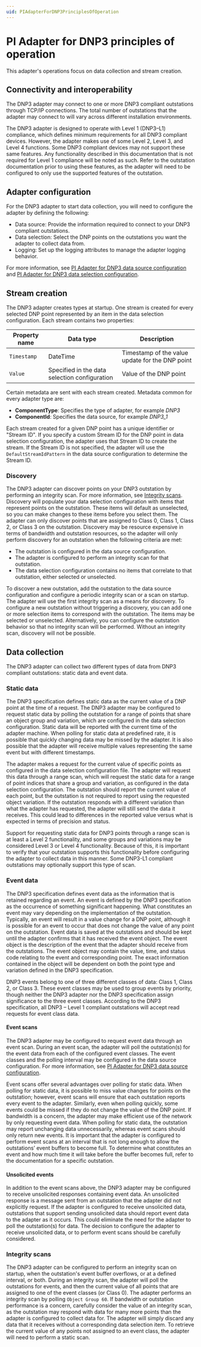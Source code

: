 ```yaml
---
uid: PIAdapterForDNP3PrinciplesOfOperation
---
```


# PI Adapter for DNP3 principles of operation

This adapter's operations focus on data collection and stream creation.

## Connectivity and interoperability

The DNP3 adapter may connect to one or more DNP3 compliant outstations through TCP/IP connections. The total number of outstations that the adapter may connect to will vary across different installation environments.  

The DNP3 adapter is designed to operate with Level 1 (DNP3–L1) compliance, which defines minimum requirements for all DNP3 compliant devices. However, the adapter makes use of some Level 2, Level 3, and Level 4 functions. Some DNP3 compliant devices may not support these same features. Any functionality described in this documentation that is not required for Level 1 compliance will be noted as such. Refer to the outstation documentation prior to using these features, as the adapter will need to be configured to only use the supported features of the outstation.  

## Adapter configuration

For the DNP3 adapter to start data collection, you will need to configure the adapter by defining the following:

- Data source: Provide the information required to connect to your DNP3 compliant outstations.
- Data selection: Select the DNP points on the outstations you want the adapter to collect data from.
- Logging: Set up the logging attributes to manage the adapter logging behavior.

For more information, see [PI Adapter for DNP3 data source configuration](xref:PIAdapterForDNP3DataSourceConfiguration) and [PI Adapter for DNP3 data selection configuration](xref:PIAdapterForDNP3DataSelectionConfiguration).

## Stream creation

The DNP3 adapter creates types at startup. One stream is created for every selected DNP point represented by an item in the data selection configuration. Each stream contains two properties:

| Property name | Data type | Description
| ------------- | --------- | -----------
| `Timestamp` | DateTime | Timestamp of the value update for the DNP point
| `Value` | Specified in the data selection configuration | Value of the DNP point

Certain metadata are sent with each stream created. Metadata common for every adapter type are:

- **ComponentType**: Specifies the type of adapter, for example _DNP3_
- **ComponentId**: Specifies the data source, for example _DNP3_1_

Each stream created for a given DNP point has a unique identifier or "Stream ID". If you specify a custom Stream ID for the DNP point in data selection configuration, the adapter uses that Stream ID to create the stream.
If the Stream ID is not specified, the adapter will use the `DefaultStreamIdPattern` in the data source configuration to determine the Stream ID.

### Discovery

The DNP3 adapter can discover points on your DNP3 outstation by performing an integrity scan. For more information, see [Integrity scans](#integrity-scans).
Discovery will populate your data selection configuration with items that represent points on the outstation. These items will default as unselected, so you can make changes to these items before you select them. The adapter can only discover points that are assigned to Class 0, Class 1, Class 2, or Class 3 on the outstation. Discovery may be resource expensive in terms of bandwidth and outstation resources, so the adapter will only perform discovery for an outstation when the following criteria are met:

- The outstation is configured in the data source configuration.
- The adapter is configured to perform an integrity scan for that outstation.
- The data selection configuration contains no items that correlate to that outstation, either selected or unselected.

To discover a new outstation, add the outstation to the data source configuration and configure a periodic integrity scan or a scan on startup. The adapter will use the first integrity scan as a means for discovery. To configure a new outstation without triggering a discovery, you can add one or more selection items to correspond with the outstation. The items may be selected or unselected. Alternatively, you can configure the outstation behavior so that no integrity scan will be performed. Without an integrity scan, discovery will not be possible.

## Data collection

The DNP3 adapter can collect two different types of data from DNP3 compliant outstations: static data and event data.

### Static data

The DNP3 specification defines static data as the current value of a DNP point at the time of a request. The DNP3 adapter may be configured to request static data by polling the outstation for a range of points that share an object group and variation, which are configured in the data selection configuration. Static data will be reported with the current time of the adapter machine. When polling for static data at predefined rate, it is possible that quickly changing data may be missed by the adapter. It is also possible that the adapter will receive multiple values representing the same event but with different timestamps.

The adapter makes a request for the current value of specific points as configured in the data selection configuration file. The adapter will request this data through a range scan, which will request the static data for a range of point indices that share a group and variation, as configured in the data selection configuration.
The outstation should report the current value of each point, but the outstation is not required to report using the requested object variation. If the outstation responds with a different variation than what the adapter has requested, the adapter will still send the data it receives. This could lead to differences in the reported value versus what is expected in terms of precision and status.

Support for requesting static data for DNP3 points through a range scan is at least a Level 2 functionality, and some groups and variations may be considered Level 3 or Level 4 functionality. Because of this, it is important to verify that your outstation supports this functionality before configuring the adapter to collect data in this manner. Some DNP3-L1 compliant outstations may optionally support this type of scan.

### Event data

The DNP3 specification defines event data as the information that is retained regarding an event. An event is defined by the DNP3 specification as the occurrence of something significant happening. What constitutes an event may vary depending on the implementation of the outstation. Typically, an event will result in a value change for a DNP point, although it is possible for an event to occur that does not change the value of any point on the outstation. Event data is saved at the outstations and should be kept until the adapter confirms that it has received the event object. The event object is the description of the event that the adapter should receive from the outstations. The event object may contain the value, time, and status code relating to the event and corresponding point. The exact information contained in the object will be dependent on both the point type and variation defined in the DNP3 specification.  

DNP3 events belong to one of three different classes of data: Class 1, Class 2, or Class 3. These event classes may be used to group events by priority, though neither the DNP3 adapter nor the DNP3 specification assign significance to the three event classes. According to the DNP3 specification, all DNP3 – Level 1 compliant outstations will accept read requests for event class data.  

#### Event scans

The DNP3 adapter may be configured to request event data through an event scan. During an event scan, the adapter will poll the outstation(s) for the event data from each of the configured event classes. The event classes and the polling interval may be configured in the data source configuration. For more information, see [PI Adapter for DNP3 data source configuration](xref:PIAdapterForDNP3DataSourceConfiguration#OutstationBehavior-Parameters).

Event scans offer several advantages over polling for static data. When polling for static data, it is possible to miss value changes for points on the outstation; however, event scans will ensure that each outstation reports every event to the adapter. Similarly, even when polling quickly, some events could be missed if they do not change the value of the DNP point. If bandwidth is a concern, the adapter may make efficient use of the network by only requesting event data. When polling for static data, the outstation may report unchanging data unnecessarily, whereas event scans should only return new events. It is important that the adapter is configured to perform event scans at an interval that is not long enough to allow the outstations’ event buffers to become full. To determine what constitutes an event and how much time it will take before the buffer becomes full, refer to the documentation for a specific outstation.

#### Unsolicited events

In addition to the event scans above, the DNP3 adapter may be configured to receive unsolicited responses containing event data. An unsolicited response is a message sent from an outstation that the adapter did not explicitly request. If the adapter is configured to receive unsolicited data, outstations that support sending unsolicited data should report event data to the adapter as it occurs. This could eliminate the need for the adapter to poll the outstation(s) for data. The decision to configure the adapter to receive unsolicited data, or to perform event scans should be carefully considered.  

### Integrity scans

The DNP3 adapter can be configured to perform an integrity scan on startup, when the outstation's event buffer overflows, or at a defined interval, or both. During an integrity scan, the adapter will poll the outstations for events, and then the current value of all points that are assigned to one of the event classes (or Class 0).
The adapter performs an integrity scan by polling `Object Group 60`. If bandwidth or outstation performance is a concern, carefully consider the value of an integrity scan, as the outstation may respond with data for many more points than the adapter is configured to collect data for. The adapter will simply discard any data that it receives without a corresponding data selection item. To retrieve the current value of any points not assigned to an event class, the adapter will need to perform a static scan.
